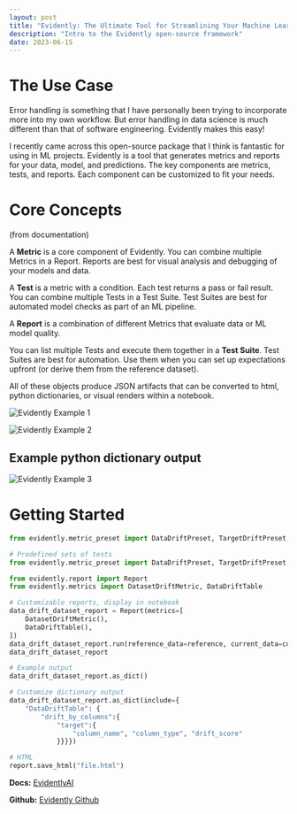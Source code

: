 ```yaml
---
layout: post
title: "Evidently: The Ultimate Tool for Streamlining Your Machine Learning Workflow ⚡"
description: "Intro to the Evidently open-source framework"
date: 2023-06-15
---
```


# The Use Case

Error handling is something that I have personally been trying to incorporate more into my own workflow. But error handling in data science is much different than that of software engineering. Evidently makes this easy!

I recently came across this open-source package that I think is fantastic for using in ML projects. Evidently is a tool that generates metrics and reports for your data, model, and predictions. The key components are metrics, tests, and reports. Each component can be customized to fit your needs. 

# Core Concepts

(from documentation)

A **Metric** is a core component of Evidently. You can combine multiple Metrics in a Report. Reports are best for visual analysis and debugging of your models and data.

A **Test** is a metric with a condition. Each test returns a pass or fail result. You can combine multiple Tests in a Test Suite. Test Suites are best for automated model checks as part of an ML pipeline.

A **Report** is a combination of different Metrics that evaluate data or ML model quality.

You can list multiple Tests and execute them together in a **Test Suite**. Test Suites are best for automation. Use them when you can set up expectations upfront (or derive them from the reference dataset).

All of these objects produce JSON artifacts that can be converted to html, python dictionaries, or visual renders within a notebook.

![Evidently Example 1](https://www.googleapis.com/download/storage/v1/b/kaggle-forum-message-attachments/o/inbox%2F1506047%2F2c71b476901354f1a9c3cec72d2fcbf3%2FScreenshot%202023-04-14%20at%2011.53.35%20AM.png?generation=1681495210873114&alt=media)

![Evidently Example 2](https://www.googleapis.com/download/storage/v1/b/kaggle-forum-message-attachments/o/inbox%2F1506047%2Fc30992efbb15c456d60bf018330413b5%2FScreenshot%202023-04-14%20at%2011.53.07%20AM.png?generation=1681495221209007&alt=media)

## Example python dictionary output

![Evidently Example 3](https://www.googleapis.com/download/storage/v1/b/kaggle-forum-message-attachments/o/inbox%2F1506047%2Fa144cae04f5024e6f476b4cd24e70d20%2FScreenshot%202023-04-14%20at%2011.59.51%20AM.png?generation=1681495257329481&alt=media)

# Getting Started
```python
from evidently.metric_preset import DataDriftPreset, TargetDriftPreset, DataQualityPreset
```

```python
# Predefined sets of tests
from evidently.metric_preset import DataDriftPreset, TargetDriftPreset, DataQualityPreset
```

```python
from evidently.report import Report
from evidently.metrics import DatasetDriftMetric, DataDriftTable

# Customizable reports, display in notebook
data_drift_dataset_report = Report(metrics=[
    DatasetDriftMetric(),
    DataDriftTable(),    
])
data_drift_dataset_report.run(reference_data=reference, current_data=current)
data_drift_dataset_report
```

```python
# Example output
data_drift_dataset_report.as_dict()

# Customize dictionary output
data_drift_dataset_report.as_dict(include={
    "DataDriftTable": {
        "drift_by_columns":{
            "target":{
                "column_name", "column_type", "drift_score"
            }}}})

# HTML
report.save_html("file.html")

```

**Docs:** [EvidentlyAI](https://www.evidentlyai.com/)

**Github:** [Evidently Github](https://github.com/evidentlyai/evidently) 